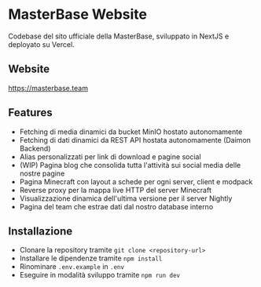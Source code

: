 # MasterBase Website

Codebase del sito ufficiale della MasterBase, sviluppato in NextJS e deployato su Vercel.

## Website
https://masterbase.team

## Features

- Fetching di media dinamici da bucket MinIO hostato autonomamente
- Fetching di dati dinamici da REST API hostata autonomamente (Daimon Backend)
- Alias personalizzati per link di download e pagine social
- (WIP) Pagina blog che consolida tutta l'attività sui social media delle nostre pagine
- Pagina Minecraft con layout a schede per ogni server, client e modpack
- Reverse proxy per la mappa live HTTP del server Minecraft
- Visualizzazione dinamica dell'ultima versione per il server Nightly
- Pagina del team che estrae dati dal nostro database interno

## Installazione

- Clonare la repository tramite `git clone <repository-url>`
- Installare le dipendenze tramite `npm install`
- Rinominare `.env.example` in `.env`
- Eseguire in modalità sviluppo tramite `npm run dev`